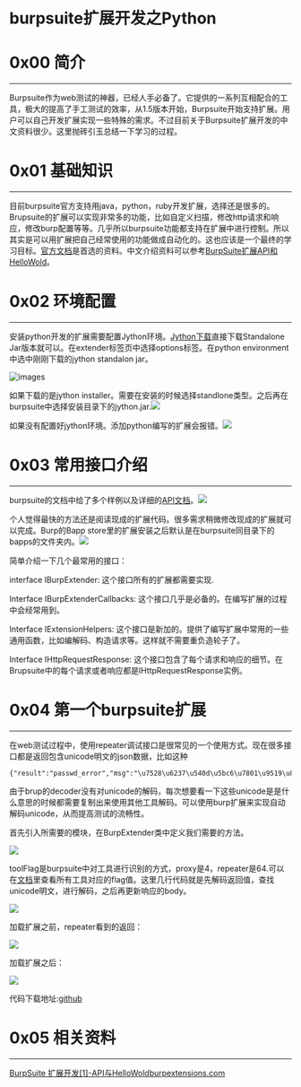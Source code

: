 # burpsuite扩展开发之Python

0x00 简介
=======

* * *

Burpsuite作为web测试的神器，已经人手必备了。它提供的一系列互相配合的工具，极大的提高了手工测试的效率，从1.5版本开始，Burpsuite开始支持扩展。用户可以自己开发扩展实现一些特殊的需求。不过目前关于Burpsuite扩展开发的中文资料很少。这里抛砖引玉总结一下学习的过程。

0x01 基础知识
=========

* * *

目前burpsuite官方支持用java，python，ruby开发扩展，选择还是很多的。Brupsuite的扩展可以实现非常多的功能，比如自定义扫描，修改http请求和响应，修改burp配置等等。几乎所以burpsuite功能都支持在扩展中进行控制。所以其实是可以用扩展把自己经常使用的功能做成自动化的。这也应该是一个最终的学习目标。[官方文档](http://portswigger.net/burp/extender/)是首选的资料。中文介绍资料可以参考[BurpSuite扩展API和HelloWold](http://drops.wooyun.org/papers/3962)。

0x02 环境配置
=========

* * *

安装python开发的扩展需要配置Jython环境。[Jython下载](http://www.jython.org/downloads.html)直接下载Standalone Jar版本就可以。在extender标签页中选择options标签。在python environment中选中刚刚下载的jython standalon jar。

![images](http://drops.javaweb.org/uploads/images/fc5c7409212d88ceaa80f37dc15b653901c78c00.jpg)

如果下载的是jython installer。需要在安装的时候选择standlone类型。之后再在burpsuite中选择安装目录下的jython.jar.![](http://drops.javaweb.org/uploads/images/c85625e5c03adfdf67cd81a93a4d15712b5d98f1.jpg)

如果没有配置好jython环境。添加python编写的扩展会报错。![](http://drops.javaweb.org/uploads/images/a4eba6ca8d36eabbf1f11ea88c326c3c23d1541a.jpg)

0x03 常用接口介绍
===========

* * *

burpsuite的文档中给了多个样例以及详细的[API文档](http://portswigger.net/burp/extender/api/index.html)。![](http://drops.javaweb.org/uploads/images/7d350fa468ade7ea64b035920faec47c27ec74d1.jpg)

个人觉得最快的方法还是阅读现成的扩展代码。很多需求稍微修改现成的扩展就可以完成。Burp的Bapp store里的扩展安装之后默认是在burpsuite同目录下的bapps的文件夹内。![](http://drops.javaweb.org/uploads/images/9c21e2259611e636823538b00267b9e9765b5713.jpg)

简单介绍一下几个最常用的接口：

interface IBurpExtender: 这个接口所有的扩展都需要实现.

Interface IBurpExtenderCallbacks: 这个接口几乎是必备的。在编写扩展的过程中会经常用到。

Interface IExtensionHelpers: 这个接口是新加的。提供了编写扩展中常用的一些通用函数，比如编解码、构造请求等。这样就不需要重负造轮子了。

Interface IHttpRequestResponse: 这个接口包含了每个请求和响应的细节。在Brupsuite中的每个请求或者响应都是IHttpRequestResponse实例。

0x04 第一个burpsuite扩展
===================

* * *

在web测试过程中，使用repeater调试接口是很常见的一个使用方式。现在很多接口都是返回包含unicode明文的json数据，比如这种

```
{"result":"passwd_error","msg":"\u7528\u6237\u540d\u5bc6\u7801\u9519\u8bef"}

```

由于brup的decoder没有对unicode的解码，每次想要看一下这些unicode是是什么意思的时候都需要复制出来使用其他工具解码。可以使用burp扩展来实现自动解码unicode，从而提高测试的流畅性。

首先引入所需要的模块，在BurpExtender类中定义我们需要的方法。

![](http://drops.javaweb.org/uploads/images/64ec1e0e6dd77c1e0b6574cff5206fa06cb7b1f3.jpg)

toolFlag是burpsuite中对工具进行识别的方式，proxy是4，repeater是64.可以在[文档](http://portswigger.net/burp/extender/api/constant-values.html#burp.IBurpExtenderCallbacks)里查看所有工具对应的flag值。这里几行代码就是先解码返回值，查找unicode明文，进行解码，之后再更新响应的body。

![](http://drops.javaweb.org/uploads/images/474f5e13a316300f2a327680a0258b9d5ca11b09.jpg)

加载扩展之前，repeater看到的返回：

![](http://drops.javaweb.org/uploads/images/efcfff9462a22f671a84217fd1de9e7adfcf9c55.jpg)

加载扩展之后：

![](http://drops.javaweb.org/uploads/images/ca1ad755b55cd956e943655b372e64d684f2d458.jpg)

代码下载地址:[github](https://github.com/stayliv3/burpsuite-changeU)

0x05 相关资料
=========

* * *

[BurpSuite 扩展开发[1]-API与HelloWold](http://drops.wooyun.org/papers/3962)[burpextensions.com](http://www.burpextensions.com/category/tutorials/)